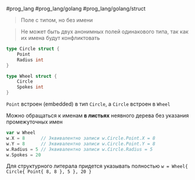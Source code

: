 #prog_lang #prog_lang/golang #prog_lang/golang/struct 

> Поле с типом, но без имени

> Не может быть двух анонимных полей одинакового типа, так как их имена будут конфликтовать

```go
type Circle struct {
	Point
	Radius int
}

type Wheel struct {
	Circle
	Spokes int
}
```
`Point` встроен (embedded) в тип `Circle`, a `Circle` встроен в `Wheel`

Можно обращаться к именам **в листьях** неявного дере­ва без указания промежуточных имен

```go
var w Wheel
w.X = 8      // Эквивалентно записи w.Circle.Point.X = 8
w.Y = 8      // Эквивалентно записи w.Circle.Point.Y = 8
w.Radius = 5 // Эквивалентно записи w.Circle.Radius = 5
w.Spokes = 20
```

Для структурного литерала придется указывать полностью
`w = Wheel{ Circle{ Point{ 8, 8 }, 5 }, 20 }`